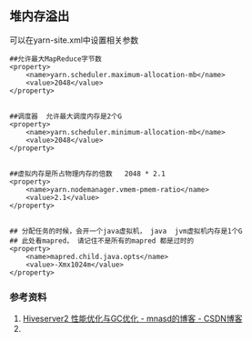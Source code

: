 ## 堆内存溢出

可以在yarn-site.xml中设置相关参数
```
##允许最大MapReduce字节数
<property>
    <name>yarn.scheduler.maximum-allocation-mb</name>
    <value>2048</value>
</property>


##调度器  允许最大调度内存是2个G
<property>
    <name>yarn.scheduler.minimum-allocation-mb</name>
    <value>2048</value>
</property>


##虚拟内存是所占物理内存的倍数   2048 * 2.1
<property>
    <name>yarn.nodemanager.vmem-pmem-ratio</name>
    <value>2.1</value>
</property>


## 分配任务的时候，会开一个java虚拟机， java  jvm虚拟机内存是1个G
## 此处看mapred， 请记住不是所有的mapred 都是过时的
<property>
    <name>mapred.child.java.opts</name>
    <value>-Xmx1024m</value>
</property>

```


### 参考资料
1. [Hiveserver2 性能优化与GC优化 - mnasd的博客 - CSDN博客](https://blog.csdn.net/mnasd/article/details/82690414)
2. 